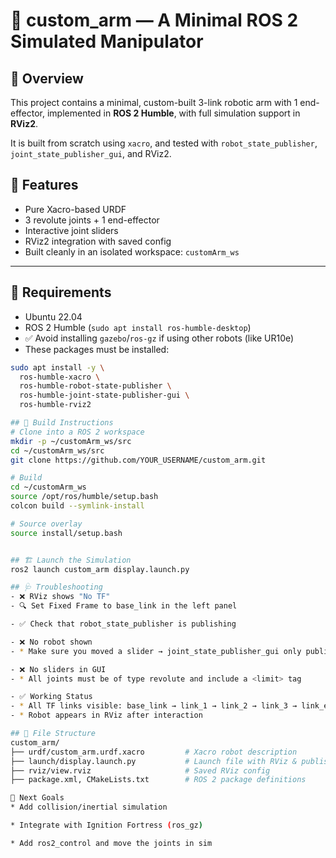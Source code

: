# 🦾 custom_arm — A Minimal ROS 2 Simulated Manipulator

## 📖 Overview

This project contains a minimal, custom-built 3-link robotic arm with 1 end-effector, implemented in **ROS 2 Humble**, with full simulation support in **RViz2**.

It is built from scratch using `xacro`, and tested with `robot_state_publisher`, `joint_state_publisher_gui`, and RViz2.

## 🚀 Features

- Pure Xacro-based URDF
- 3 revolute joints + 1 end-effector
- Interactive joint sliders
- RViz2 integration with saved config
- Built cleanly in an isolated workspace: `customArm_ws`

---

## 🧰 Requirements

- Ubuntu 22.04
- ROS 2 Humble (`sudo apt install ros-humble-desktop`)
- ✅ Avoid installing `gazebo`/`ros-gz` if using other robots (like UR10e)
- These packages must be installed:

```bash
sudo apt install -y \
  ros-humble-xacro \
  ros-humble-robot-state-publisher \
  ros-humble-joint-state-publisher-gui \
  ros-humble-rviz2

## 🧱 Build Instructions
# Clone into a ROS 2 workspace
mkdir -p ~/customArm_ws/src
cd ~/customArm_ws/src
git clone https://github.com/YOUR_USERNAME/custom_arm.git

# Build
cd ~/customArm_ws
source /opt/ros/humble/setup.bash
colcon build --symlink-install

# Source overlay
source install/setup.bash


## 🏗️ Launch the Simulation
ros2 launch custom_arm display.launch.py

## 🩺 Troubleshooting
- ❌ RViz shows "No TF"
- 🔍 Set Fixed Frame to base_link in the left panel

- ✅ Check that robot_state_publisher is publishing

- ❌ No robot shown
- * Make sure you moved a slider → joint_state_publisher_gui only publishes joint values when a change occurs

- ❌ No sliders in GUI
- * All joints must be of type revolute and include a <limit> tag

- ✅ Working Status
- * All TF links visible: base_link → link_1 → link_2 → link_3 → link_ee
- * Robot appears in RViz after interaction

## 📂 File Structure
custom_arm/
├── urdf/custom_arm.urdf.xacro         # Xacro robot description
├── launch/display.launch.py           # Launch file with RViz & publishers
├── rviz/view.rviz                     # Saved RViz config
├── package.xml, CMakeLists.txt        # ROS 2 package definitions

🧭 Next Goals
* Add collision/inertial simulation

* Integrate with Ignition Fortress (ros_gz)

* Add ros2_control and move the joints in sim

